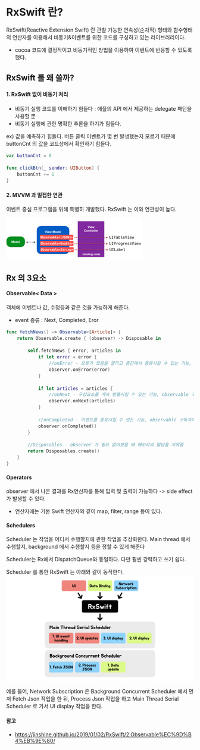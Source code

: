 # RxSwift 란?
RxSwift(Reactive Extension Swift) 란 관찰 가능한 연속성(순차적) 형태와 함수형태의 연산자를 이용해서 비동기&이벤트를 위한 코드를 구성하고 있는 라이브러리이다.

- cocoa 코드에 결정적이고 비동기적인 방법을 이용하여 이벤트에 반응할 수 있도록 했다.

## RxSwift 를 왜 쓸까?

#### 1. <b>RxSwift 없이 비동기 처리</b>
- 비동기 실행 코드를 이해하기 힘들다 : 애플의 API 에서 제공하는 delegate 패턴을 사용할 뿐
- 비동기 실행에 관한 명확한 추론을 하기가 힘들다.

ex) 값을 예측하기 힘들다.
버튼 클릭 이벤트가 몇 번 발생했는지 모르기 때문에 buttonCnt 의 값을 코드상에서 확인하기 힘들다.

```swift
var buttonCnt = 0

func clickBtn(_ sender: UIButton) {
    buttonCnt += 1
}
```

#### 2. MVVM 과 밀접한 연관
이벤트 중심 프로그램을 위해 특별히 개발했다.
RxSwift 는 이와 연관성이 높다.

<img src="../../../Image/RxSwift-MVVM.png">

## Rx 의 3요소

#### Observable< Data >
객체에 이벤트나 값, 수정등과 같은 것을 가능하게 해준다.
- event 종류 : Next, Completed, Eror 

```swift
func fetchNews() -> Observable<[Article]> {
    return Observable.create { (observer) -> Disposable in
        
        self.fetchNews { error, articles in
            if let error = error {
                //onError - 오류가 있음을 알리고 중간에서 종류시킬 수 있는 기능, observable 구독자에게 오류 알림
                observer.onError(error)
            }
            
            if let articles = articles {
                //onNext - 구성요소를 계속 방출시킬 수 있는 기능, observable 구독자에게 데이터 전달
                observer.onNext(articles)
            }
            
            //onCompleted - 이벤트를 종료시킬 수 있는 기능, observable 구독자에게 완료되었음을 알림
            observer.onCompleted()
        }
        
        //Disposables - observer 가 필요 없어졌을 때 메모리의 할당을 지워줌
        return Disposables.create()
    }
}
```

#### Operators
observer 에서 나온 결과를 Rx연산자를 통해 입력 및 출력이 가능하다 -> side effect 가 발생할 수 있다.

- 연산자에는 기본 Swift 연산자와 같이 map, filter, range 등이 있다.



#### Schedulers
Scheduler 는 작업을 어디서 수행할지에 관한 작업을 추상화한다. Main thread 에서 수행할지, background 에서 수행할지 등을 정할 수 있게 해준다

Scheduler는 Rx에서 DispatchQueue와 동일하다. 다만 훨씬 강력하고 쓰기 쉽다.

Scheduler 를 통한 RxSwift 는 아래와 같이 동작한다.
<img src="../../../Image/RxSwift-Scheduler.png">

예를 들어,
Network Subscription 은 Background Concurrent Scheduler 에서 먼저 Fetch Json 작업을 한 뒤, Process Json 작업을 하고 Main Thread Serial Scheduler 로 가서 UI display 작업을 한다.





#### 참고
- https://jinshine.github.io/2019/01/02/RxSwift/2.Observable%EC%9D%B4%EB%9E%80/